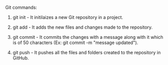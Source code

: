 Git commands:

1. git init - It initilaizes a new Git repository in a project.

2. git add - It adds the new files and changes made to the repository.

3. git commit - It commits the changes with a message along with it which is of 50 characters (Ex: git commit -m "message updated").

4. git push - It pushes all the files and folders created to the repository in GitHub.
